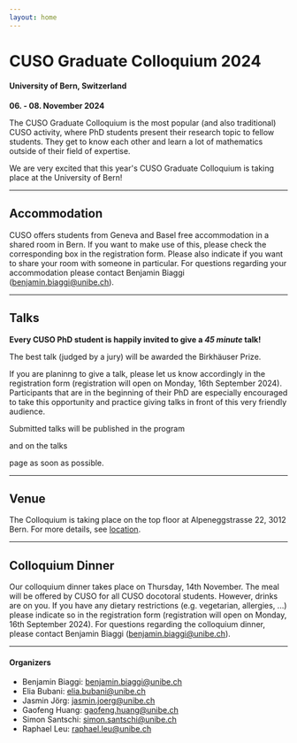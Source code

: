```yaml
---
layout: home
---
```


# CUSO Graduate Colloquium 2024

#### University of Bern, Switzerland
**06. - 08. November 2024**

The CUSO Graduate Colloquium is the most popular (and also traditional) CUSO activity,
where PhD students present their research topic to fellow students.
They get to know each other and learn a lot of mathematics outside of their field of expertise.

We are very excited that this year's CUSO Graduate Colloquium is taking place at the University of Bern!

---

## Accommodation

CUSO offers students from Geneva and Basel free accommodation in a shared room in Bern.
If you want to make use of this, please check the corresponding box in the registration form.
Please also indicate if you want to share your room with someone in particular.
For questions regarding your accommodation please contact Benjamin Biaggi
([benjamin.biaggi@unibe.ch](mailto:benjamin.biaggi@unibe.ch)).

---

## Talks

**Every CUSO PhD student is happily invited to give a *45 minute* talk!**

The best talk (judged by a jury) will be awarded the Birkhäuser Prize.

If you are planinng to give a talk, please let us know accordingly in the registration form
(registration will open on Monday, 16th September 2024).
Participants that are in the beginning of their PhD are especially encouraged
to take this opportunity and practice giving talks in front of this very friendly audience.

Submitted talks will be published in the
program
<!-- [program](/program/) -->
and on the
talks
<!-- [talks](/talks/) -->
page as soon as possible.

---

## Venue

The Colloquium is taking place on the top floor at Alpeneggstrasse 22, 3012 Bern.
For more details, see [location](/location/).

---

## Colloquium Dinner

Our colloquium dinner takes place on Thursday, 14th November.
The meal will be offered by CUSO for all CUSO docotoral students.
However, drinks are on you.
If you have any dietary restrictions (e.g. vegetarian, allergies, ...) please indicate so in the registration form
(registration will open on Monday, 16th September 2024).
For questions regarding the colloquium dinner, please contact Benjamin Biaggi
([benjamin.biaggi@unibe.ch](mailto:benjamin.biaggi@unibe.ch)).

---

#### Organizers
- Benjamin Biaggi: [benjamin.biaggi@unibe.ch](mailto:benjamin.biaggi@unibe.ch)
- Elia Bubani: [elia.bubani@unibe.ch](mailto:elia.bubani@unibe.ch)
- Jasmin Jörg: [jasmin.joerg@unibe.ch](mailto:jasmin.joerg@unibe.ch)
- Gaofeng Huang: [gaofeng.huang@unibe.ch](mailto:gaofeng.huang@unibe.ch)
- Simon Santschi: [simon.santschi@unibe.ch](mailto:simon.santschi@unibe.ch)
- Raphael Leu: [raphael.leu@unibe.ch](mailto:raphael.leu@unibe.ch)